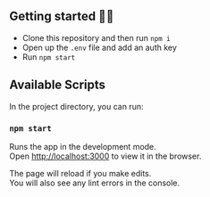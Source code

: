 ## Getting started 🐱‍💻 

- Clone this repository and then run `npm i`
- Open up the `.env` file and add an auth key
- Run `npm start` 

## Available Scripts

In the project directory, you can run:

### `npm start`

Runs the app in the development mode.\
Open [http://localhost:3000](http://localhost:3000) to view it in the browser.

The page will reload if you make edits.\
You will also see any lint errors in the console.

